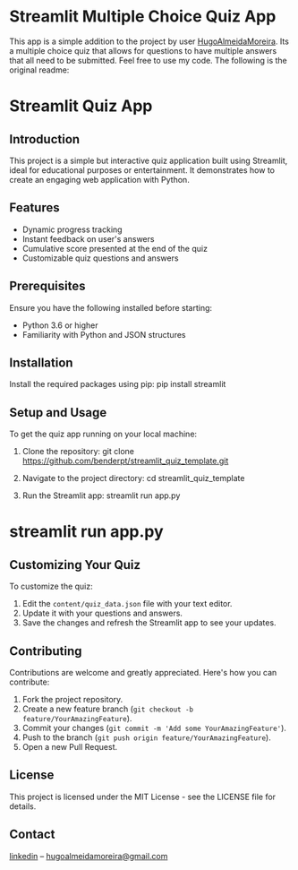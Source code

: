 # Streamlit Multiple Choice Quiz App
This app is a simple addition to the project by user [HugoAlmeidaMoreira](https://github.com/HugoAlmeidaMoreira). Its a multiple choice quiz that allows for questions to have multiple answers that all need to be submitted. Feel free to use my code.
The following is the original readme:
# Streamlit Quiz App

## Introduction
This project is a simple but interactive quiz application built using Streamlit, ideal for educational purposes or entertainment. It demonstrates how to create an engaging web application with Python.

## Features
- Dynamic progress tracking
- Instant feedback on user's answers
- Cumulative score presented at the end of the quiz
- Customizable quiz questions and answers

## Prerequisites
Ensure you have the following installed before starting:
- Python 3.6 or higher
- Familiarity with Python and JSON structures

## Installation
Install the required packages using pip:
pip install streamlit

## Setup and Usage
To get the quiz app running on your local machine:
1. Clone the repository:
git clone https://github.com/benderpt/streamlit_quiz_template.git

2. Navigate to the project directory:
cd streamlit_quiz_template

3. Run the Streamlit app:
streamlit run app.py


# streamlit run app.py

## Customizing Your Quiz
To customize the quiz:
1. Edit the `content/quiz_data.json` file with your text editor.
2. Update it with your questions and answers.
3. Save the changes and refresh the Streamlit app to see your updates.

## Contributing
Contributions are welcome and greatly appreciated. Here's how you can contribute:
1. Fork the project repository.
2. Create a new feature branch (`git checkout -b feature/YourAmazingFeature`).
3. Commit your changes (`git commit -m 'Add some YourAmazingFeature'`).
4. Push to the branch (`git push origin feature/YourAmazingFeature`).
5. Open a new Pull Request.

## License
This project is licensed under the MIT License - see the LICENSE file for details.

## Contact
[linkedin](https://www.linkedin.com/in/hugoalmeidamoreira/) – hugoalmeidamoreira@gmail.com

